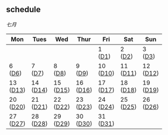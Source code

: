 ## schedule



*七月*

| Mon                                         | Tues                                        | Wed                                         | Thur                                       | Fri                                      | Sat                                      | Sun                                         |
| ------------------------------------------- | ------------------------------------------- | ------------------------------------------- | ------------------------------------------ | ---------------------------------------- | ---------------------------------------- | ------------------------------------------- |
|                                             |                                             |                                             |                                            | 1 <br> ([D1](daily_study/day1.md))       | 2 <br> ([D2](daily_study/day2.md))       | 3 <br> ([D3](daily_study/day3.md))          |
| 6 <br> ([D6](#day-6-202276))                | 7 <br> ([D7](#day-7-202277))                | 8 <br> ([D8](#day-8-202278))                | 9 <br> ([D9](#day-9-202279))               | 10 <br> ([D10](#day-10-2022710))         | 11  <br>  ([D11](#day-11-2022711))       | 12      <br>    ([D12](#day-12-2022712))    |
| 13    <br>    ([D13](#day-13-2022713))      | 14         <br>    ([D14](#day-14-2022714)) | 15        <br>    ([D15](#day-15-2022715))  | 16    <br>     ([D16](#day-16-2022716))    | 17    <br>      ([D17](#day-17-2022717)) | 18    <br>    ([D18](#day-18-2022718))   | 19   <br>     ([D19](#day-19-2022719))      |
| 20   <br>    ([D20](#day-20-2022720))       | 21       <br>    ([D21](#day-21-2020721))   | 22     <br>    ([D22](#day-22-2020722))     | 23     <br>    ([D23](#day-23-2022723))    | 24    <br>    ([D24](#day-24-2022724))   | 25      <br>    ([D25](#day-25-2022725)) | 26         <br>    ([D26](#day-26-2022726)) |
| 27         <br>    ([D27](#day-27-2020727)) | 28       <br>    ([D28](#day-28-2022728))   | 29         <br>    ([D29](#day-29-2022729)) | 30        <br>    ([D30](#day-30-2022730)) | 31     <br>    ([D31](#day-31-2022731))  |                                          |                                             |

